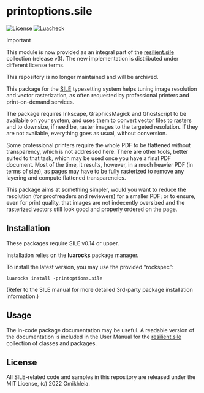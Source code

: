 # printoptions.sile

[![License](https://img.shields.io/github/license/Omikhleia/printoptions.sile?label=License)](LICENSE)
[![Luacheck](https://img.shields.io/github/actions/workflow/status/Omikhleia/printoptions.sile/luacheck.yml?branch=main&label=Luacheck&logo=Lua)](https://github.com/Omikhleia/printoptions.sile/actions?workflow=Luacheck)

> [!IMPORTANT]
> This module is now provided as an integral part of the [resilient.sile](https://github.com/Omikhleia/resilient.sile) collection (release v3).
> The new implementation is distributed under different license terms.
>
> This repository is no longer maintained and will be archived. 

This package for the [SILE](https://github.com/sile-typesetter/sile) typesetting
system helps tuning image resolution and vector rasterization, as often requested by
professional printers and print-on-demand services.

The package requires Inkscape, GraphicsMagick and Ghostscript to be available
on your system, and uses them to convert vector files to rasters and to downsize,
if need be, raster images to the targeted resolution.
If they are not available, everything goes as usual, without conversion.

Some professional printers require the whole PDF to be flattened without transparency,
which is not addressed here. There are other tools, better suited to that task, which
may be used once you have a final PDF document. Most of the time, it results, however,
in a much heavier PDF (in terms of size), as pages may have to be fully rasterized
to remove any layering and compute flattened transparencies.

This package aims at something simpler, would you want to reduce the resolution
(for proofreaders and reviewers) for a smaller PDF; or to ensure, even for print quality,
that images are not indecently oversized and the rasterized vectors still look good
and properly ordered on the page.

## Installation

These packages require SILE v0.14 or upper.

Installation relies on the **luarocks** package manager.

To install the latest version, you may use the provided “rockspec”:

```
luarocks install -printoptions.sile
```

(Refer to the SILE manual for more detailed 3rd-party package installation information.)

## Usage

The in-code package documentation may be useful.
A readable version of the documentation is included in the User Manual for
the [resilient.sile](https://github.com/Omikhleia/resilient.sile) collection
of classes and packages.

## License

All SILE-related code and samples in this repository are released under the MIT License, (c) 2022 Omikhleia.
